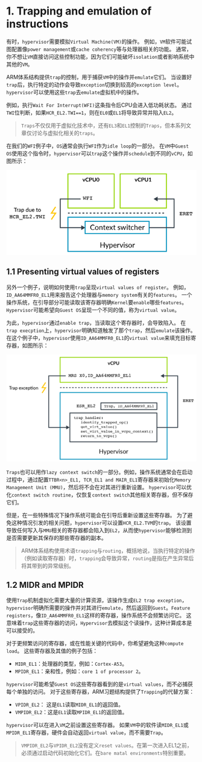 # 1. Trapping and emulation of instructions

有时，`hypervisor`需要模拟`Virtual Machine(VM)`的操作。
例如，`VM`软件可能试图配置像`power management`或`cache coherency`等与处理器相关的功能。
通常，你不想让`VM`直接访问这些控制功能，因为它们可能破坏`isolation`或者影响系统中其他的`VM`。

ARM体系结构提供`trap`的控制，用于捕获`VM`中的操作并`emulate`它们。
当设置好`trap`后，执行特定的动作会导致`exception`切换到较高的`exception level`。
`hypervisor`可以使用这些`trap`去`emulate`虚拟机中的操作。

例如，执行`Wait For Interrupt(WFI)`这条指令后CPU会进入低功耗状态。
通过`TWI`位判断，如果`HCR_EL2.TWI==1`，则在`EL0`或`EL1`将导致异常并陷入`EL2`。

> `Traps`不仅仅用于虚拟化技术中，还有`EL3`和`EL1`控制的`Traps`，但本系列文章仅讨论与虚拟化相关的`traps`。

在我们的`WFI`例子中，`OS`通常会执行`WFI`作为`idle loop`的一部分。
在`VM`中`Guest OS`使用这个指令时，`hypervisor`可以`trap`这个操作并`schedule`到不同的`vCPU`，如图所示：

![image](./Images/0x1.png)

## 1.1 Presenting virtual values of registers

另外一个例子，说明如何使用`trap`呈现`virtual values of register`。
例如，`ID_AA64MMFR0_EL1`用来报告这个处理器与`memory system`有关的`features`。
一个操作系统，在引导部分可能读取该寄存器明确`Kernel`要`enable`哪些`features`。
`Hypervisor`可能希望向`Guest OS`呈现一个不同的值，称为`virtual value`。

为此，`hypervisor`通过`enable trap`，当读取这个寄存器时，会导致陷入。
在`trap execption`上，`hypervisor`明确知道触发了那个`trap`，然后`emulate`该操作。
在这个例子中，`hypervisor`使用`ID_AA64MMFR0_EL1`的`virtual value`来填充目标寄存器，如图所示：

![image](./Images/0x2.png)

`Traps`也可以用作`lazy context switch`的一部分。例如，操作系统通常会在启动过程中，通过配置`TTBR<n>_EL1, TCR_EL1 and MAIR_EL1`寄存器来初始化`Memory Management Unit (MMU)`，然后将不会在对其进行重新设置。
`hypervisor`可以优化`context switch routine`，仅恢复`context switch`其他相关寄存器，但不保存它们。

但是，在一些特殊情况下操作系统可能会在引导后重新设置这些寄存器。
为了避免这种情况引发的相关问题，`hypervisor`可以设置`HCR_EL2.TVM`的`trap`。
该设置导致任何写入与`MMU`相关的寄存器都会陷入到`EL2`，从而使`hypervisor`能够检测到是否需要更新其保存的那些寄存器的副本。


> ARM体系结构使用术语`trapping`与`routing`，概括地说，当执行特定的操作（例如读取寄存器）时，`trapping`会导致异常，`routing`是指在产生异常后将其带到的异常级别。

## 1.2 MIDR and MPIDR

使用`Trap`机制虚拟化需要大量的计算资源，该操作生成`EL2 trap exception`，`hypervisor`明确所需要的操作并对其进行`emulate`，然后返回到`Guest`。`Feature registers`，像`ID_AA64MMFR0_EL1`这样的寄存器，操作系统不会频繁访问它。
这意味着`trap`这些寄存器的访问，`Hypervisor`去模拟这个读操作，这种计算成本是可以接受的。

对于更频繁访问的寄存器，或在性能关键的代码中，你希望避免这种`compute load`。
这些寄存器及其值的例子包括：
- `MIDR_EL1`：处理器的类型，例如：`Cortex-A53`。
- `MPIDR_EL1`：亲和性，例如：`core 1 of processor 2`。

`hypervisor`可能希望`Guest OS`这些寄存器看到的是`virtual values`，而不必捕获每个单独的访问。
对于这些寄存器，ARM习题结构提供了`Trapping`的代替方案：
- `VPIDR_EL2`： 这是`EL1`读取`MIDR_EL1`的返回值。
- `VMPIDR_EL2`：这是`EL1`读取`MPIDR_EL1`的返回值。

`hypervisor`可以在进入`VM`之前设置这些寄存器。
如果`VM`中的软件读`MIDR_EL1`或`MPIDR_EL1`寄存器，硬件会自动返回`virtual value`，而不需要`Trap`。

> `VMPIDR_EL2`与`VPIDR_EL2`没有定义`reset values`。在第一次进入EL1之前，必须通过启动代码初始化它们。在`bare matal environments`特别重要。
